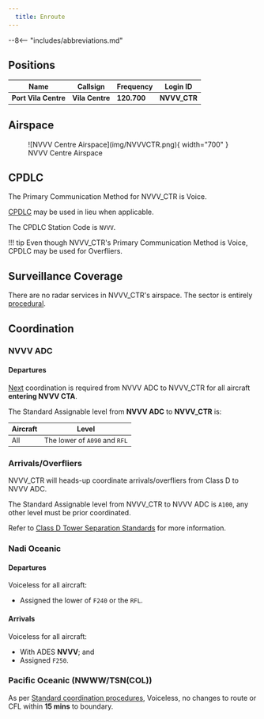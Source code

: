 ```yaml
---
  title: Enroute
---
```


--8<-- "includes/abbreviations.md"

## Positions

| Name                    | Callsign         | Frequency | Login ID    |
| ----------------------- | --------- | ---------------- | --------- |
| **Port Vila Centre**	| **Vila Centre**| **120.700** | **NVVV_CTR** | 

## Airspace
<figure markdown>
![NVVV Centre Airspace](img/NVVVCTR.png){ width="700" }
  <figcaption>NVVV Centre Airspace</figcaption>
</figure>

<!--- ## Reclassifications - No reclassification, NVVV must top-down --->
<!--- ## Special Positions
## Extending --->
## CPDLC
The Primary Communication Method for NVVV_CTR is Voice.

[CPDLC](../../../client/cpdlc) may be used in lieu when applicable.

The CPDLC Station Code is `NVVV`.

!!! tip
    Even though NVVV_CTR's Primary Communication Method is Voice, CPDLC may be used for Overfliers.

<!--- ## Sector Responsibilities
## Sequencing
## Runway Modes--->
## Surveillance Coverage
There are no radar services in NVVV_CTR's airspace. The sector is entirely [procedural](../../../separation-standards/procedural/).
<!--## STAR Clearances
## STAR Clearance Expectation -->
## Coordination
### NVVV ADC
#### Departures
[Next](../../controller-skills/coordination.md#next) coordination is required from NVVV ADC to NVVV_CTR for all aircraft **entering NVVV CTA**.

The Standard Assignable level from **NVVV ADC** to **NVVV_CTR** is:

| Aircraft | Level |
| -------- | ----- |
| All | The lower of `A090` and `RFL` |

### Arrivals/Overfliers
NVVV_CTR will heads-up coordinate arrivals/overfliers from Class D to NVVV ADC. 

The Standard Assignable level from NVVV_CTR to NVVV ADC is `A100`, any other level must be prior coordinated.

Refer to [Class D Tower Separation Standards](../../../separation-standards/classd) for more information.

### Nadi Oceanic
#### Departures
Voiceless for all aircraft:
- Assigned the lower of `F240` or the `RFL`.

#### Arrivals
Voiceless for all aircraft:
- With ADES **NVVV**; and
- Assigned `F250`.

### Pacific Oceanic (NWWW/TSN(COL))
As per [Standard coordination procedures](../../controller-skills/coordination/#pacific-units), Voiceless, no changes to route or CFL within **15 mins** to boundary.